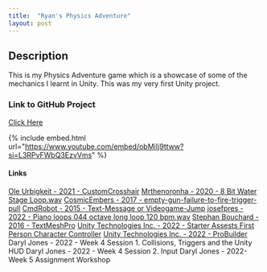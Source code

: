 ```yaml
---
title:  "Ryan's Physics Adventure"
layout: post
---
```


## Description

This is my Physics Adventure game which is a showcase of some of the mechanics I learnt in Unity. This was my very first Unity project.

### Link to GitHub Project
[Click Here](https://github.com/OnlyRyNMC/Ryan-s-Physics-Adventure)

{% include embed.html url="https://www.youtube.com/embed/obMiIj9ttww?si=L3RPvFWbQ3EzvVms" %}

#### Links
[Ole Urbigkeit - 2021 - CustomCrosshair](https://apps.microsoft.com/store/detail/customcrosshair/9P91WLP2WXN5?hl=en-us&gl=us) [Mrthenoronha - 2020 - 8 Bit Water Stage Loop.wav](https://freesound.org/people/Mrthenoronha/sounds/523725/) [CosmicEmbers - 2017 - empty-gun-failure-to-fire-trigger-pull](https://freesound.org/people/CosmicEmbers/sounds/387483/) [CmdRobot - 2015 - Text-Message or Videogame-Jump](https://freesound.org/people/CmdRobot/sounds/264828/) [josefpres - 2022 - Piano loops 044 octave long loop 120 bpm.wav](https://freesound.org/people/josefpres/sounds/654507/) [Stephan Bouchard - 2016 - TextMeshPro](https://docs.unity3d.com/Manual/com.unity.textmeshpro.html) [Unity Technologies Inc. - 2022 - Starter Assests First Person Character Controller](https://assetstore.unity.com/packages/essentials/starter-assets-first-person-character-controller-196525) [Unity Technologies Inc. - 2022 - ProBuilder](https://docs.unity3d.com/Packages/com.unity.probuilder@5.0/manual/index.html) Daryl Jones - 2022 - Week 4 Session 1. Collisions, Triggers and the Unity HUD
Daryl Jones - 2022 - Week 4 Session 2. Input 
Daryl Jones - 2022- Week 5 Assignment Workshop
